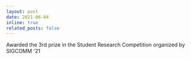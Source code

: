 ```yaml
---
layout: post
date: 2021-06-04
inline: true
related_posts: false
---
```


Awarded the 3rd prize in the Student Research Competition organized by SIGCOMM '21
